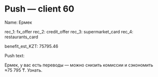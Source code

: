 # Push — client 60

Name: Ермек

rec_1: fx_offer
rec_2: credit_offer
rec_3: supermarket_card
rec_4: restaurants_card

benefit_est_KZT: 75795.46

Push text:

Ермек, у вас есть переводы — можно снизить комиссии и сэкономить ≈75 795 ₸. Узнать.
